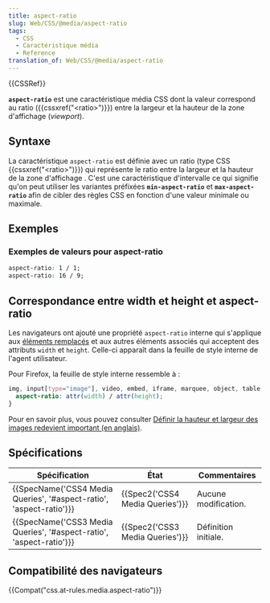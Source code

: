 ```yaml
---
title: aspect-ratio
slug: Web/CSS/@media/aspect-ratio
tags:
  - CSS
  - Caractéristique média
  - Reference
translation_of: Web/CSS/@media/aspect-ratio
---
```

{{CSSRef}}

**`aspect-ratio`** est une caractéristique média CSS dont la valeur correspond au ratio ({{cssxref("&lt;ratio&gt;")}}) entre la largeur et la hauteur de la zone d'affichage (_viewport_).

## Syntaxe

La caractéristique `aspect-ratio` est définie avec un ratio (type CSS {{cssxref("&lt;ratio&gt;")}}) qui représente le ratio entre la largeur et la hauteur de la zone d'affichage . C'est une caractéristique d'intervalle ce qui signifie qu'on peut utiliser les variantes préfixées **`min-aspect-ratio`** et **`max-aspect-ratio`** afin de cibler des règles CSS en fonction d'une valeur minimale ou maximale.

## Exemples

### Exemples de valeurs pour aspect-ratio

```css
aspect-ratio: 1 / 1;
aspect-ratio: 16 / 9;
```

## Correspondance entre width et height et aspect-ratio

Les navigateurs ont ajouté une propriété `aspect-ratio` interne qui s'applique aux [éléments remplacés](/fr/docs/Web/CSS/Replaced_element) et aux autres éléments associés qui acceptent des attributs `width` et `height`. Celle-ci apparaît dans la feuille de style interne de l'agent utilisateur.

Pour Firefox, la feuille de style interne ressemble à :

```css
img, input[type="image"], video, embed, iframe, marquee, object, table {
  aspect-ratio: attr(width) / attr(height);
}
```

Pour en savoir plus, vous pouvez consulter [Définir la hauteur et largeur des images redevient important (en anglais)](https://www.smashingmagazine.com/2020/03/setting-height-width-images-important-again/).

## Spécifications

| Spécification                                                                            | État                                     | Commentaires         |
| ---------------------------------------------------------------------------------------- | ---------------------------------------- | -------------------- |
| {{SpecName('CSS4 Media Queries', '#aspect-ratio', 'aspect-ratio')}} | {{Spec2('CSS4 Media Queries')}} | Aucune modification. |
| {{SpecName('CSS3 Media Queries', '#aspect-ratio', 'aspect-ratio')}} | {{Spec2('CSS3 Media Queries')}} | Définition initiale. |

## Compatibilité des navigateurs

{{Compat("css.at-rules.media.aspect-ratio")}}
